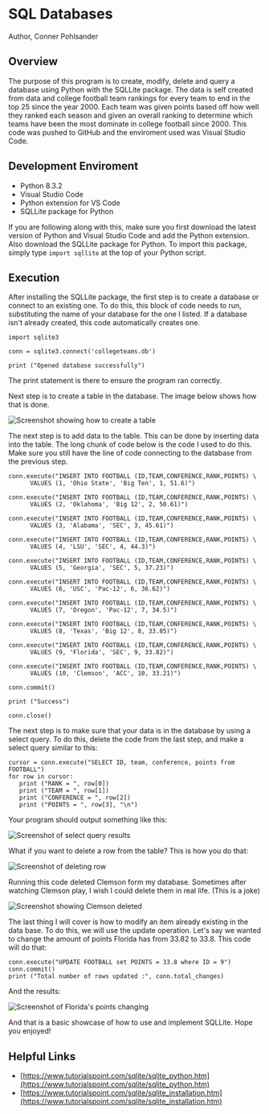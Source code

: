 # SQL Databases

Author, Conner Pohlsander

## Overview

The purpose of this program is to create, modify, delete and query a database using Python with the SQLLite package. The data is self created from data and college football team rankings for every team to end in the top 25 since the year 2000. Each team was given points based off how well they ranked each season and given an overall ranking to determine which teams have been the most dominate in college football since 2000. This code was pushed to GitHub and the enviroment used was Visual Studio Code.

## Development Enviroment

* Python 8.3.2
* Visual Studio Code
* Python extension for VS Code
* SQLLite package for Python

If you are following along with this, make sure you first download the latest version of Python and Visual Studio Code and add the Python extension. Also download the SQLLite package for Python. To import this package, simply type ```import sqllite``` at the top of your Python script.

## Execution

After installing the SQLLite package, the first step is to create a database or connect to an existing one. To do this, this block of code needs to run, substituting the name of your database for the one I listed. If a database isn't already created, this code automatically creates one.

```
import sqlite3

conn = sqlite3.connect('collegeteams.db')

print ("Opened database successfully")
```

The print statement is there to ensure the program ran correctly.

Next step is to create a table in the database. The image below shows how that is done.

![Screenshot showing how to create a table](1.jpg)

The next step is to add data to the table. This can be done by inserting data into the table. The long chunk of code below is the code I used to do this. Make sure you still have the line of code connecting to the database from the previous step.

```
conn.execute("INSERT INTO FOOTBALL (ID,TEAM,CONFERENCE,RANK,POINTS) \
      VALUES (1, 'Ohio State', 'Big Ten', 1, 51.6)")

conn.execute("INSERT INTO FOOTBALL (ID,TEAM,CONFERENCE,RANK,POINTS) \
      VALUES (2, 'Oklahoma', 'Big 12', 2, 50.61)")

conn.execute("INSERT INTO FOOTBALL (ID,TEAM,CONFERENCE,RANK,POINTS) \
      VALUES (3, 'Alabama', 'SEC', 3, 45.61)")

conn.execute("INSERT INTO FOOTBALL (ID,TEAM,CONFERENCE,RANK,POINTS) \
      VALUES (4, 'LSU', 'SEC', 4, 44.3)")

conn.execute("INSERT INTO FOOTBALL (ID,TEAM,CONFERENCE,RANK,POINTS) \
      VALUES (5, 'Georgia', 'SEC', 5, 37.23)")

conn.execute("INSERT INTO FOOTBALL (ID,TEAM,CONFERENCE,RANK,POINTS) \
      VALUES (6, 'USC', 'Pac-12', 6, 36.62)")

conn.execute("INSERT INTO FOOTBALL (ID,TEAM,CONFERENCE,RANK,POINTS) \
      VALUES (7, 'Oregon', 'Pac-12', 7, 34.5)")

conn.execute("INSERT INTO FOOTBALL (ID,TEAM,CONFERENCE,RANK,POINTS) \
      VALUES (8, 'Texas', 'Big 12', 8, 33.85)")

conn.execute("INSERT INTO FOOTBALL (ID,TEAM,CONFERENCE,RANK,POINTS) \
      VALUES (9, 'Florida', 'SEC', 9, 33.82)")

conn.execute("INSERT INTO FOOTBALL (ID,TEAM,CONFERENCE,RANK,POINTS) \
      VALUES (10, 'Clemson', 'ACC', 10, 33.21)")

conn.commit()

print ("Success")

conn.close()
```

The next step is to make sure that your data is in the database by using a select query. To do this, delete the code from the last step, and make a select query similar to this:
```
cursor = conn.execute("SELECT ID, team, conference, points from FOOTBALL")
for row in cursor:
   print ("RANK = ", row[0])
   print ("TEAM = ", row[1]) 
   print ("CONFERENCE = ", row[2])
   print ("POINTS = ", row[3], "\n")
   ```
Your program should output something like this:

![Screenshot of select query results](3.jpg)

What if you want to delete a row from the table? This is how you do that:

![Screenshot of deleting row](2.jpg)

Running this code deleted Clemson form my database. Sometimes after watching Clemson play, I wish I could delete them in real life. (This is a joke)

![Screenshot showing Clemson deleted](4.jpg)

The last thing I will cover is how to modify an item already existing in the data base. To do this, we will use the update operation. Let's say we wanted to change the amount of points Florida has from 33.82 to 33.8. This code will do that: 

```
conn.execute("UPDATE FOOTBALL set POINTS = 33.8 where ID = 9")
conn.commit()
print ("Total number of rows updated :", conn.total_changes)
```

And the results:

![Screenshot of Florida's points changing](5.jpg)

And that is a basic showcase of how to use and implement SQLLite. Hope you enjoyed!

## Helpful Links

* [https://www.tutorialspoint.com/sqlite/sqlite_python.htm](https://www.tutorialspoint.com/sqlite/sqlite_python.htm)
* [https://www.tutorialspoint.com/sqlite/sqlite_installation.htm](https://www.tutorialspoint.com/sqlite/sqlite_installation.htm)